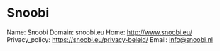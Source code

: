 
# Snoobi

Name: Snoobi
Domain: snoobi.eu
Home: http://www.snoobi.eu/
Privacy_policy: https://snoobi.eu/privacy-beleid/
Email: info@snoobi.nl
